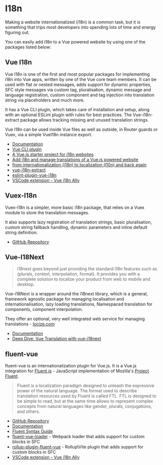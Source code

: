# I18n

Making a website internationalized (i18n) is a common task, but it is something that trips most developers into spending lots of time and energy figuring out.

You can easily add i18n to a Vue powered website by using one of the packages listed below:

## Vue I18n

Vue I18n is one of the first and most popular packages for implementing i18n into Vue apps, written by one of the Vue core team members. It can be used with flat or nested messages, adds support for dynamic properties, SFC style messages via custom tag, pluralisation, dynamic message and language registration, custom component and tag injection into translation string via placeholders and much more.

It has a Vue CLI plugin, which takes care of installation and setup, along with an optional ESLint plugin with rules for best practices. The Vue-i18n-extract package allows tracking missing and unused translation strings.

Vue I18n can be used inside Vue files as well as outside, in Router guards or Vuex, via a simple VueI18n instance export.

* [Documentation](https://kazupon.github.io/vue-i18n/)
* [Vue CLI plugin](https://github.com/kazupon/vue-cli-plugin-i18n)
* [A Vue.js starter project for i18n websites](https://github.com/dobromir-hristov/vue-i18n-starter)
* [Add i18n and manage translations of a Vue.js powered website](https://medium.com/hypefactors/add-i18n-and-manage-translations-of-a-vue-js-powered-website-73b4511ca69c)
* [from internationalization (i18n) to localization (l10n) and back again](https://medium.com/@jamuhl/vue-js-from-internationalization-i18n-to-localization-l10n-and-back-again-c3e5f7cc5e71)
* [vue-i18n-extract](https://pixari.github.io/vue-i18n-extract/)
* [eslint-plugin-vue-i18n](https://eslint-plugin-vue-i18n.intlify.dev/)
* [VSCode extension - Vue i18n Ally](https://github.com/antfu/vue-i18n-ally)

## Vuex-I18n

Vuex-i18n is a simpler, more basic i18n package, that relies on a Vuex module to store the translation messages.

It also supports lazy registration of translation strings, basic pluralisation, custom string fallback handling, dynamic parameters and inline default string definition.

* [GitHub Repository](https://github.com/dkfbasel/vuex-i18n)

## Vue-I18Next

> i18next goes beyond just providing the standard i18n features such as (plurals, context, interpolation, format). It provides you with a complete solution to localize your product from web to mobile and desktop.

Vue-i18Next is a wrapper around the i18next library, which is a general, framework agnostic package for managing localisation and internationalisation, lazy loading translations, Namespaced translation for components, component interpolation.

They offer an optional, very well integrated web service for managing translations - [locize.com](https://locize.com/)

* [Documentation](https://panter.github.io/vue-i18next/)
* [Deep Dive: Vue Translation with vue-i18next](https://phraseapp.com/blog/posts/vue-translation-with-vue-i18next/)

## fluent-vue

fluent-vue is an internationalization plugin for Vue.js. It is a Vue.js integration for [Fluent.js](https://github.com/projectfluent/fluent.js) - JavaScript implementation of Mozilla's [Project Fluent](https://projectfluent.org).

> Fluent is a localization paradigm designed to unleash the expressive power of the natural language. The format used to describe translation resources used by Fluent is called FTL. FTL is designed to be simple to read, but at the same time allows to represent complex concepts from natural languages like gender, plurals, conjugations, and others.

* [GitHub Repository](https://github.com/demivan/fluent-vue)
* [Documentation](https://fluent-vue.demivan.me/)
* [Fluent Syntax Guide](https://projectfluent.org/fluent/guide/)
* [fluent-vue-loader](https://fluent-vue.demivan.me/integrations/webpack.html) - Webpack loader that adds support for custom blocks in SFC
* [rollup-plugin-fluent-vue](https://fluent-vue.demivan.me/integrations/rollup.html) - Rollup\Vite plugin that adds support for custom blocks in SFC
* [VSCode extension - Vue i18n Ally](https://github.com/lokalise/i18n-ally)
